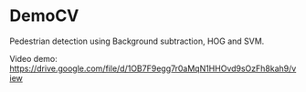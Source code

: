 # DemoCV
Pedestrian detection using Background subtraction, HOG and SVM.  

Video demo: https://drive.google.com/file/d/1OB7F9egg7r0aMqN1HHOvd9sOzFh8kah9/view

